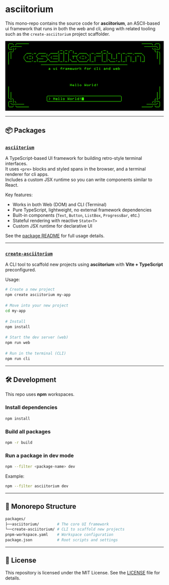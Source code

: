 # asciitorium

This mono-repo contains the source code for **asciitorium**, an ASCII-based ui framework that runs in both the web and cli, along with related tooling such as the `create-asciitorium` project scaffolder.

![example](asciitorium.png)

---

## 📦 Packages

### [`asciitorium`](packages/asciitorium)

A TypeScript-based UI framework for building retro-style terminal interfaces.  
It uses `<pre>` blocks and styled spans in the browser, and a terminal renderer for cli apps.  
Includes a custom JSX runtime so you can write components similar to React.

Key features:

- Works in both Web (DOM) and CLI (Terminal)
- Pure TypeScript, lightweight, no external framework dependencies
- Built-in components (`Text`, `Button`, `ListBox`, `ProgressBar`, etc.)
- Stateful rendering with reactive `State<T>`
- Custom JSX runtime for declarative UI

See the [package README](packages/asciitorium/README.md) for full usage details.

---

### [`create-asciitorium`](packages/create-asciitorium)

A CLI tool to scaffold new projects using **asciitorium** with **Vite + TypeScript** preconfigured.

Usage:

```bash
# Create a new project
npm create asciitorium my-app

# Move into your new project
cd my-app

# Install
npm install

# Start the dev server (web)
npm run web

# Run in the terminal (CLI)
npm run cli
```

---

## 🛠 Development

This repo uses **npm** workspaces.

### Install dependencies

```bash
npm install
```

### Build all packages

```bash
npm -r build
```

### Run a package in dev mode

```bash
npm --filter <package-name> dev
```

Example:

```bash
npm --filter asciitorium dev
```

---

## 📂 Monorepo Structure

```bash
packages/
├──asciitorium/        # The core UI framework
└──create-asciitorium/ # CLI to scaffold new projects
pnpm-workspace.yaml    # Workspace configuration
package.json           # Root scripts and settings
```

---

## 📄 License

This repository is licensed under the MIT License. See the [LICENSE](packages/asciitorium/LICENSE) file for details.
